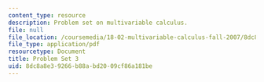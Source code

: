 ```yaml
---
content_type: resource
description: Problem set on multivariable calculus.
file: null
file_location: /coursemedia/18-02-multivariable-calculus-fall-2007/8dc8a8e39266b88abd2009cf86a181be_ps3.pdf
file_type: application/pdf
resourcetype: Document
title: Problem Set 3
uid: 8dc8a8e3-9266-b88a-bd20-09cf86a181be
---
```

